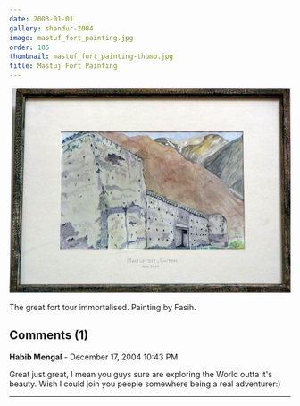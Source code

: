 ```yaml
---
date: 2003-01-01
gallery: shandur-2004
image: mastuf_fort_painting.jpg
order: 105
thumbnail: mastuf_fort_painting-thumb.jpg
title: Mastuj Fort Painting
---
```


![Mastuj Fort Painting](./mastuf_fort_painting.jpg)

The great fort tour immortalised. Painting by Fasih.

<div id="comments">

## Comments (1)

**Habib Mengal** - December 17, 2004 10:43 PM

Great just great, I mean you guys sure are exploring the World outta it's beauty. Wish I could join you people somewhere being a real adventurer:)

---

</div>